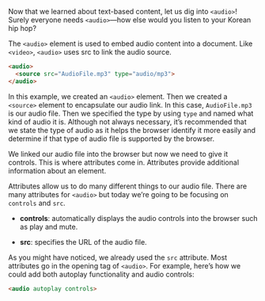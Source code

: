 Now that we learned about text-based content, let us dig into ```<audio>```! Surely everyone needs ```<audio>```—how else would you listen to your Korean hip hop?

The ```<audio>``` element is used to embed audio content into a document. Like ```<video>```, ```<audio>``` uses src to link the audio source.
```html
<audio>
  <source src="AudioFile.mp3" type="audio/mp3">
</audio>
```
In this example, we created an ```<audio>``` element. Then we created a ```<source>``` element to encapsulate our audio link. In this case, ```AudioFile.mp3``` is our audio file. Then we specified the type by using ```type``` and named what kind of audio it is. Although not always necessary, it’s recommended that we state the type of audio as it helps the browser identify it more easily and determine if that type of audio file is supported by the browser.

We linked our audio file into the browser but now we need to give it controls. This is where attributes come in. Attributes provide additional information about an element.

Attributes allow us to do many different things to our audio file. There are many attributes for ```<audio>``` but today we’re going to be focusing on ```controls``` and ```src```.

* **controls**: automatically displays the audio controls into the browser such as play and mute.



* **src**: specifies the URL of the audio file.

As you might have noticed, we already used the ```src``` attribute. Most attributes go in the opening tag of ```<audio>```. For example, here’s how we could add both autoplay functionality and audio controls:

```html
<audio autoplay controls>
```
